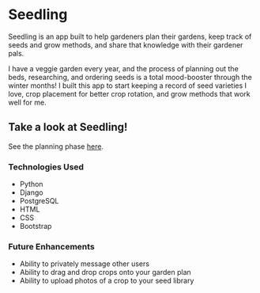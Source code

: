# Seedling

Seedling is an app built to help gardeners plan their gardens, keep track of seeds and grow methods, and share that knowledge with their gardener pals. 

I have a veggie garden every year, and the process of planning out the beds, researching, and ordering seeds is a total mood-booster through the winter months! I built this app to start keeping a record of seed varieties I love, crop placement for better crop rotation, and grow methods that work well for me. 

## Take a look at Seedling!


See the planning phase [here](https://trello.com/b/pAEZfukI/seedling).

### **Technologies Used**
* Python
* Django
* PostgreSQL
* HTML
* CSS
* Bootstrap

### **Future Enhancements**
* Ability to privately message other users
* Ability to drag and drop crops onto your garden plan
* Ability to upload photos of a crop to your seed library

